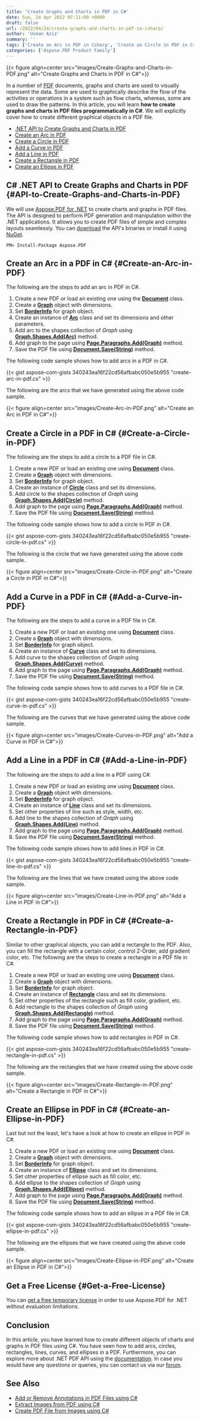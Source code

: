 ```yaml
---
title: 'Create Graphs and Charts in PDF in C#'
date: Sun, 24 Apr 2022 07:11:00 +0000
draft: false
url: /2022/04/24/create-graphs-and-charts-in-pdf-in-csharp/
author: 'Usman Aziz'
summary: ''
tags: ['Create an Arc in PDF in Csharp', 'Create an Circle in PDF in Csharp', 'Create an Ellipse in PDF in Csharp', 'Create an Line in PDF in Csharp', 'Create an Rectangle in PDF in Csharp', 'DotNet API to Create Graphs and Charts in PDF']
categories: ['Aspose.PDF Product Family']
---
```




{{< figure align=center src="images/Create-Graphs-and-Charts-in-PDF.png" alt="Create Graphs and Charts in PDF in C#">}}


In a number of [PDF][1] documents, graphs and charts are used to visually represent the data. Some are used to graphically describe the flow of the activities or operations in a system such as flow charts, whereas, some are used to draw the patterns. In this article, you will learn **how to create graphs and charts in PDF files programmatically in C#**. We will explicitly cover how to create different graphical objects in a PDF file.

*   [.NET API to Create Graphs and Charts in PDF][2]
*   [Create an Arc in PDF][3]
*   [Create a Circle in PDF][4]
*   [Add a Curve in PDF][5]
*   [Add a Line in PDF][6]
*   [Create a Rectangle in PDF][7]
*   [Create an Ellipse in PDF][8]

## C# .NET API to Create Graphs and Charts in PDF {#API-to-Create-Graphs-and-Charts-in-PDF}

We will use [Aspose.PDF for .NET][9] to create charts and graphs in PDF files. The API is designed to perform PDF generation and manipulation within the .NET applications. It allows you to create PDF files of simple and complex layouts seamlessly. You can [download][10] the API's binaries or install it using [NuGet][11].

```
PM> Install-Package Aspose.PDF
```

## Create an Arc in a PDF in C# {#Create-an-Arc-in-PDF}

The following are the steps to add an arc in PDF in C#.

1.  Create a new PDF or load an existing one using the **[Document][12]** class.
2.  Create a **[Graph][13]** object with dimensions.
3.  Set **[BorderInfo][14]** for graph object.
4.  Create an instance of **[Arc][15]** class and set its dimensions and other parameters.
5.  Add arc to the shapes collection of _Graph_ using **[Graph.Shapes.Add(Arc)][16]** method.
6.  Add graph to the page using **[Page.Paragraphs.Add(Graph)][17]** method.
7.  Save the PDF file using **[Document.Save(String)][18]** method.

The following code sample shows how to add arcs in a PDF in C#.

{{< gist aspose-com-gists 340243ea16f22cd56afbabc050e5b955 "create-arc-in-pdf.cs" >}}

The following are the arcs that we have generated using the above code sample.



{{< figure align=center src="images/Create-Arc-in-PDF.png" alt="Create an Arc in PDF in C#">}}


## Create a Circle in a PDF in C# {#Create-a-Circle-in-PDF}

The following are the steps to add a circle to a PDF file in C#.

1.  Create a new PDF or load an existing one using **[Document][19]** class.
2.  Create a **[Graph][20]** object with dimensions.
3.  Set ****[BorderInfo][21]**** for graph object.
4.  Create an instance of **[Circle][22]** class and set its dimensions.
5.  Add circle to the shapes collection of _Graph_ using **[Graph.Shapes.Add(Circle)][23]** method.
6.  Add graph to the page using **[Page.Paragraphs.Add(Graph)][24]** method.
7.  Save the PDF file using **[Document.Save(String)][25]** method.

The following code sample shows how to add a circle in PDF in C#.

{{< gist aspose-com-gists 340243ea16f22cd56afbabc050e5b955 "create-circle-in-pdf.cs" >}}

The following is the circle that we have generated using the above code sample.



{{< figure align=center src="images/Create-Circle-in-PDF.png" alt="Create a Circle in PDF in C#">}}


## Add a Curve in a PDF in C# {#Add-a-Curve-in-PDF}

The following are the steps to add a curve in a PDF file in C#.

1.  Create a new PDF or load an existing one using **[Document][26]** class.
2.  Create a **[Graph][27]** object with dimensions.
3.  Set ****[BorderInfo][28]**** for graph object.
4.  Create an instance of **[Curve][29]** class and set its dimensions.
5.  Add curve to the shapes collection of _Graph_ using **[Graph.Shapes.Add(Curve)][30]** method.
6.  Add graph to the page using **[Page.Paragraphs.Add(Graph)][31]** method.
7.  Save the PDF file using **[Document.Save(String)][32]** method.

The following code sample shows how to add curves to a PDF file in C#.

{{< gist aspose-com-gists 340243ea16f22cd56afbabc050e5b955 "create-curve-in-pdf.cs" >}}

The following are the curves that we have generated using the above code sample.



{{< figure align=center src="images/Create-Curves-in-PDF.png" alt="Add a Curve in PDF in C#">}}


## Add a Line in a PDF in C# {#Add-a-Line-in-PDF}

The following are the steps to add a line in a PDF using C#.

1.  Create a new PDF or load an existing one using **[Document][33]** class.
2.  Create a **[Graph][34]** object with dimensions.
3.  Set ****[BorderInfo][35]**** for graph object.
4.  Create an instance of **[Line][36]** class and set its dimensions.
5.  Set other properties of line such as style, width, etc.
6.  Add line to the shapes collection of _Graph_ using **[Graph.Shapes.Add(Line)][37]** method.
7.  Add graph to the page using **[Page.Paragraphs.Add(Graph)][38]** method.
8.  Save the PDF file using **[Document.Save(String)][39]** method.

The following code sample shows how to add lines in PDF in C#.

{{< gist aspose-com-gists 340243ea16f22cd56afbabc050e5b955 "create-line-in-pdf.cs" >}}

The following are the lines that we have created using the above code sample.



{{< figure align=center src="images/Create-Line-in-PDF.png" alt="Add a Line in PDF in C#">}}


## Create a Rectangle in PDF in C# {#Create-a-Rectangle-in-PDF}

Similar to other graphical objects, you can add a rectangle to the PDF. Also, you can fill the rectangle with a certain color, control Z-Order, add gradient color, etc. The following are the steps to create a rectangle in a PDF file in C#.

1.  Create a new PDF or load an existing one using **[Document][40]** class.
2.  Create a **[Graph][41]** object with dimensions.
3.  Set ****[BorderInfo][42]**** for graph object.
4.  Create an instance of **[Rectangle][43]** class and set its dimensions.
5.  Set other properties of the rectangle such as fill color, gradient, etc.
6.  Add rectangle to the shapes collection of _Graph_ using **[Graph.Shapes.Add(Rectangle)][44]** method.
7.  Add graph to the page using **[Page.Paragraphs.Add(Graph)][45]** method.
8.  Save the PDF file using **[Document.Save(String)][46]** method.

The following code sample shows how to add rectangles in PDF in C#.

{{< gist aspose-com-gists 340243ea16f22cd56afbabc050e5b955 "create-rectangle-in-pdf.cs" >}}

The following are the rectangles that we have created using the above code sample.



{{< figure align=center src="images/Create-Rectangle-in-PDF.png" alt="Create a Rectangle in PDF in C#">}}


## Create an Ellipse in PDF in C# {#Create-an-Ellipse-in-PDF}

Last but not the least, let's have a look at how to create an ellipse in PDF in C#.

1.  Create a new PDF or load an existing one using **[Document][47]** class.
2.  Create a **[Graph][48]** object with dimensions.
3.  Set ****[BorderInfo][49]**** for graph object.
4.  Create an instance of **[Ellipse][50]** class and set its dimensions.
5.  Set other properties of ellipse such as fill color, etc.
6.  Add ellipse to the shapes collection of _Graph_ using **[Graph.Shapes.Add(Ellipse)][51]** method.
7.  Add graph to the page using **[Page.Paragraphs.Add(Graph)][52]** method.
8.  Save the PDF file using **[Document.Save(String)][53]** method.

The following code sample shows how to add an ellipse in a PDF file in C#.

{{< gist aspose-com-gists 340243ea16f22cd56afbabc050e5b955 "create-ellipse-in-pdf.cs" >}}

The following are the ellipses that we have created using the above code sample.



{{< figure align=center src="images/Create-Ellipse-in-PDF.png" alt="Create an Ellipse in PDF in C#">}}


## Get a Free License {#Get-a-Free-License}

You can [get a free temporary license][54] in order to use Aspose.PDF for .NET without evaluation limitations.

## Conclusion

In this article, you have learned how to create different objects of charts and graphs in PDF files using C#. You have seen how to add arcs, circles, rectangles, lines, curves, and ellipses in a PDF. Furthermore, you can explore more about .NET PDF API using the [documentation][55]. In case you would have any questions or queries, you can contact us via our [forum][56].

## See Also

*   [Add or Remove Annotations in PDF Files using C#][57]
*   [Extract Images from PDF using C#][58]
*   [Create PDF File from Images using C#][59]




[1]: https://docs.fileformat.com/pdf/
[2]: #API-to-Create-Graphs-and-Charts-in-PDF
[3]: #Create-an-Arc-in-PDF
[4]: #Create-a-Circle-in-PDF
[5]: #Add-a-Curve-in-PDF
[6]: #Add-a-Line-in-PDF
[7]: #Create-a-Rectangle-in-PDF
[8]: #Create-an-Ellipse-in-PDF
[9]: https://products.aspose.com/pdf/net/
[10]: https://downloads.aspose.com/pdf/net/
[11]: http://nuget.org/packages/Aspose.PDF
[12]: https://apireference.aspose.com/pdf/net/aspose.pdf/document
[13]: https://apireference.aspose.com/pdf/net/aspose.pdf.drawing/graph
[14]: https://apireference.aspose.com/pdf/net/aspose.pdf/borderinfo
[15]: https://apireference.aspose.com/pdf/net/aspose.pdf.drawing/arc
[16]: https://apireference.aspose.com/pdf/net/aspose.pdf.drawing/graph/properties/shapes
[17]: https://apireference.aspose.com/pdf/net/aspose.pdf/page/properties/paragraphs
[18]: https://apireference.aspose.com/pdf/net/aspose.pdf.document/save/methods/5
[19]: https://apireference.aspose.com/pdf/net/aspose.pdf/document
[20]: https://apireference.aspose.com/pdf/net/aspose.pdf.drawing/graph
[21]: https://apireference.aspose.com/pdf/net/aspose.pdf/borderinfo
[22]: https://apireference.aspose.com/pdf/net/aspose.pdf.drawing/circle
[23]: https://apireference.aspose.com/pdf/net/aspose.pdf.drawing/graph/properties/shapes
[24]: https://apireference.aspose.com/pdf/net/aspose.pdf/page/properties/paragraphs
[25]: https://apireference.aspose.com/pdf/net/aspose.pdf.document/save/methods/5
[26]: https://apireference.aspose.com/pdf/net/aspose.pdf/document
[27]: https://apireference.aspose.com/pdf/net/aspose.pdf.drawing/graph
[28]: https://apireference.aspose.com/pdf/net/aspose.pdf/borderinfo
[29]: https://apireference.aspose.com/pdf/net/aspose.pdf.drawing/curve
[30]: https://apireference.aspose.com/pdf/net/aspose.pdf.drawing/graph/properties/shapes
[31]: https://apireference.aspose.com/pdf/net/aspose.pdf/page/properties/paragraphs
[32]: https://apireference.aspose.com/pdf/net/aspose.pdf.document/save/methods/5
[33]: https://apireference.aspose.com/pdf/net/aspose.pdf/document
[34]: https://apireference.aspose.com/pdf/net/aspose.pdf.drawing/graph
[35]: https://apireference.aspose.com/pdf/net/aspose.pdf/borderinfo
[36]: https://apireference.aspose.com/pdf/net/aspose.pdf.drawing/line
[37]: https://apireference.aspose.com/pdf/net/aspose.pdf.drawing/graph/properties/shapes
[38]: https://apireference.aspose.com/pdf/net/aspose.pdf/page/properties/paragraphs
[39]: https://apireference.aspose.com/pdf/net/aspose.pdf.document/save/methods/5
[40]: https://apireference.aspose.com/pdf/net/aspose.pdf/document
[41]: https://apireference.aspose.com/pdf/net/aspose.pdf.drawing/graph
[42]: https://apireference.aspose.com/pdf/net/aspose.pdf/borderinfo
[43]: https://apireference.aspose.com/pdf/net/aspose.pdf.drawing/rectangle
[44]: https://apireference.aspose.com/pdf/net/aspose.pdf.drawing/graph/properties/shapes
[45]: https://apireference.aspose.com/pdf/net/aspose.pdf/page/properties/paragraphs
[46]: https://apireference.aspose.com/pdf/net/aspose.pdf.document/save/methods/5
[47]: https://apireference.aspose.com/pdf/net/aspose.pdf/document
[48]: https://apireference.aspose.com/pdf/net/aspose.pdf.drawing/graph
[49]: https://apireference.aspose.com/pdf/net/aspose.pdf/borderinfo
[50]: https://apireference.aspose.com/pdf/net/aspose.pdf.drawing/ellipse
[51]: https://apireference.aspose.com/pdf/net/aspose.pdf.drawing/graph/properties/shapes
[52]: https://apireference.aspose.com/pdf/net/aspose.pdf/page/properties/paragraphs
[53]: https://apireference.aspose.com/pdf/net/aspose.pdf.document/save/methods/5
[54]: https://purchase.aspose.com/temporary-license
[55]: https://docs.aspose.com/pdf/net/
[56]: https://forum.aspose.com/
[57]: https://blog.aspose.com/2021/01/04/add-or-remove-annotations-in-pdf-using-csharp/
[58]: https://blog.aspose.com/2021/06/15/extract-images-from-pdf-in-csharp/
[59]: https://blog.aspose.com/2021/04/20/create-pdf-from-images-using-csharp/




